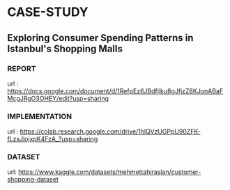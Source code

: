 # CASE-STUDY
## Exploring Consumer Spending Patterns in Istanbul's Shopping Malls


### REPORT
url : https://docs.google.com/document/d/1RefpEz6JBdfjlku8gJfjzZ8KJonABaFMcgJRgO3OHEY/edit?usp=sharing

### IMPLEMENTATION
url : https://colab.research.google.com/drive/1hlQVzUGPpU90ZFK-fLzsJlojxpK4FzA_?usp=sharing

### DATASET
url: https://www.kaggle.com/datasets/mehmettahiraslan/customer-shopping-dataset
